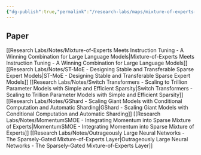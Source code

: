 ```yaml
---
{"dg-publish":true,"permalink":"/research-labs/maps/mixture-of-experts-moc/","tags":["mixture_of_experts"]}
---
```


## Paper

[[Research Labs/Notes/Mixture-of-Experts Meets Instruction Tuning - A Winning Combination for Large Language Models\|Mixture-of-Experts Meets Instruction Tuning - A Winning Combination for Large Language Models]]
[[Research Labs/Notes/ST-MoE - Designing Stable and Transferable Sparse Expert Models\|ST-MoE - Designing Stable and Transferable Sparse Expert Models]]
[[Research Labs/Notes/Switch Transformers - Scaling to Trillion Parameter Models with Simple and Efficient Sparsity\|Switch Transformers - Scaling to Trillion Parameter Models with Simple and Efficient Sparsity]]
[[Research Labs/Notes/GShard - Scaling Giant Models with Conditional Computation and Automatic Sharding\|GShard - Scaling Giant Models with Conditional Computation and Automatic Sharding]]
[[Research Labs/Notes/MomentumSMOE - Integrating Momentum into Sparse Mixture of Experts\|MomentumSMOE - Integrating Momentum into Sparse Mixture of Experts]]
[[Research Labs/Notes/Outrageously Large Neural Networks - The Sparsely-Gated Mixture-of-Experts Layer\|Outrageously Large Neural Networks - The Sparsely-Gated Mixture-of-Experts Layer]]













